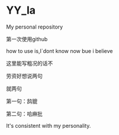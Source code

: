 # YY_la
My personal repository

第一次使用github

how to use is,I`dont know now
bue i believe 

这里能写粗况的话不

劳资好想说两句

就两句

第一句：鸹貔

第二句：哈麻批

It's consistent with my personality.
